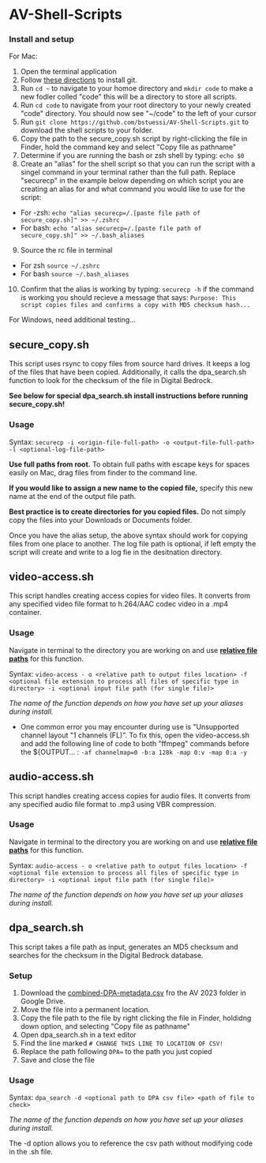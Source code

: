 # AV-Shell-Scripts

### Install and setup
For Mac:
1. Open the terminal application
2. Follow [these directions](https://git-scm.com/book/en/v2/Getting-Started-Installing-Git) to install git.
3. Run `cd ~` to navigate to your homoe directory and `mkdir code` to make a new fodler colled "code" this will be a directory to store all scripts.
4. Run `cd code` to navigate from your root directory to your newly created "code" directory. You should now see "~/code" to the left of your cursor
5. Run `git clone https://github.com/bstuessi/AV-Shell-Scripts.git` to download the shell scripts to your folder.
6. Copy the path to the secure_copy.sh script by right-clicking the file in Finder, hold the command key and select "Copy file as pathname"
7. Determine if you are running the bash or zsh shell by typing: `echo $0`
8. Create an "alias" for the shell script so that you can run the script with a singel command in your terminal rather than the full path. Replace "securecp" in the example below depending on which script you are creating an alias for and what command you would like to use for the script: 
- For -zsh: `echo "alias securecp=/.[paste file path of secure_copy.sh]" >> ~/.zshrc`
- For bash: `echo "alias securecp=/.[paste file path of secure_copy.sh]" >> ~/.bash_aliases`  
9. Source the rc file in terminal
- For zsh `source ~/.zshrc`
- For bash `source ~/.bash_aliases`
10. Confirm that the alias is working by typing: `securecp -h` if the command is working you should recieve a message that says: `Purpose: This script copies files and confirms a copy with MD5 checksum hash...`

For Windows, need additional testing...

## secure_copy.sh 

This script uses rsync to copy files from source hard drives. It keeps a log of the files that have been copied. Additionally, it calls the dpa_search.sh function to look for the checksum of the file in Digital Bedrock. 

**See below for special dpa_search.sh install instructions before running secure_copy.sh!**

### Usage
Syntax: `securecp -i <origin-file-full-path> -o <output-file-full-path> -l <optional-log-file-path>`

**Use full paths from root.** To obtain full paths with escape keys for spaces easily on Mac, drag files from finder to the command line. 

**If you would like to assign a new name to the copied file,** specify this new name at the end of the output file path. 

**Best practice is to create directories for you copied files.** Do not simply copy the files into your Downloads or Documents folder. 

Once you have the alias setup, the above syntax should work for copying files from one place to another. The log file path is optional, if left empty the script will create and write to a log fie in the desitnation directory. 

## video-access.sh

This script handles creating access copies for video files. It converts from any specified video file format to h.264/AAC codec video in a .mp4 container.

### Usage

Navigate in terminal to the directory you are working on and use [**relative file paths**](https://www.codingrooms.com/blog/file-paths) for this function. 

Syntax: `video-access - o <relative path to output files location> -f <optional file extension to process all files of specific type in directory> -i <optional input file path (for single file)>`

*The name of the function depends on how you have set up your aliases during install.*

* One common error you may encounter during use is "Unsupported channel layout "1 channels (FL)". To fix this, open the video-access.sh and add the following line of code to both "ffmpeg" commands before the ${OUTPUT... :
  `-af channelmap=0 -b:a 128k -map 0:v -map 0:a -y`


## audio-access.sh

This script handles creating access copies for audio files. It converts from any specified audio file format to .mp3 using VBR compression. 

### Usage

Navigate in terminal to the directory you are working on and use [**relative file paths**](https://www.codingrooms.com/blog/file-paths) for this function. 

Syntax: `audio-access - o <relative path to output files location> -f <optional file extension to process all files of specific type in directory> -i <optional input file path (for single file)>`

*The name of the function depends on how you have set up your aliases during install.*


## dpa_search.sh

This script takes a file path as input, generates an MD5 checksum and searches for the checksum in the Digital Bedrock database. 

### Setup

1. Download the [combined-DPA-metadata.csv](https://drive.google.com/file/d/1_5QVz5IPyDK9ns4zPLYaxpD8Dh0rcqkR/view?usp=share_link) fro the AV 2023 folder in Google Drive. 
2. Move the file into a permanent location.
3. Copy the file path to the file by right clicking the file in Finder, holdidng down option, and selecting "Copy file as pathname"
4. Open dpa_search.sh in a text editor
5. Find the line marked `# CHANGE THIS LINE TO LOCATION OF CSV!`
6. Replace the path following `DPA=` to the path you just copied
7. Save and close the file

### Usage

Syntax: `dpa_search -d <optional path to DPA csv file> <path of file to check>`

*The name of the function depends on how you have set up your aliases during install.*

The -d option allows you to reference the csv path without modifying code in the .sh file.

  





